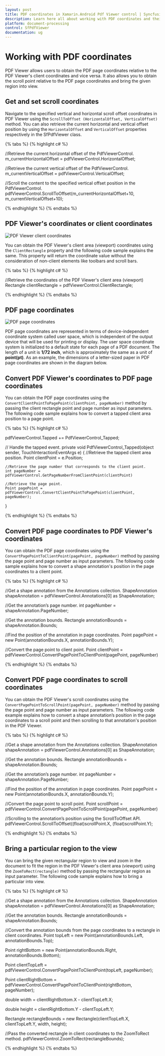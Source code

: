 ```yaml
---
layout: post
title: PDF coordinates in Xamarin.Android Pdf Viewer control | Syncfusion
description: Learn here all about working with PDF coordinates and their conversions support in Syncfusion<sup>®</sup> Xamarin.Android Pdf Viewer control and more.
platform: document-processing
control: SfPdfViewer
documentation: ug
---
```


# Working with PDF coordinates

PDF Viewer allows users to obtain the PDF page coordinates relative to the PDF Viewer's client coordinates and vice versa. It also allows you to obtain the scroll point relative to the PDF page coordinates and bring the given region into view.
 
## Get and set scroll coordinates
 
Navigate to the specified vertical and horizontal scroll offset coordinates in PDF Viewer using the `ScrollToOffset (HorizontalOffset, VerticalOffset)` method. You can also retrieve the current horizontal and vertical offset position by using the `HorizontalOffset` and `VerticalOffset` properties respectively in the SfPdfViewer class.
 
{% tabs %}
{% highlight c# %}

//Retrieve the current horizontal offset of the PdfViewerControl.
m_currentHorizontalOffset = pdfViewerControl.HorizontalOffset;
 
//Retrieve the current vertical offset of the PdfViewerControl.
m_currentVerticalOffset = pdfViewerControl.VerticalOffset;
 
//Scroll the content to the specified vertical offset position in the PdfViewerControl.
pdfViewerControl.ScrollToOffset(m_currentHorizontalOffset+10, m_currentVerticalOffset+10);

{% endhighlight %}
{% endtabs %}
 
## PDF Viewer's coordinates or client coordinates

![PDF Viewer client coordinates](pdfviewer_images/ClientCoordinates.png)
 
You can obtain the PDF Viewer's client area (viewport) coordinates using the `ClientRectangle` property and the following code sample explains the same. This property will return the coordinate value without the consideration of non-client elements like toolbars and scroll bars. 

{% tabs %}
{% highlight c# %}

//Retrieve the coordinates of the PDF Viewer's client area (viewport)
Rectangle clientRectangle = pdfViewerControl.ClientRectangle;

{% endhighlight %}
{% endtabs %}
 
## PDF page coordinates

![PDF page coordinates](pdfviewer_images/PageCoordinates.png)
 
PDF page coordinates are represented in terms of device-independent coordinate system called user space, which is independent of the output device that will be used for printing or display. The user space coordinate system is initialized to a default state for each page of a PDF document. The length of a unit is **1/72 inch**, which is approximately the same as a unit of **point(pt)**. As an example, the dimensions of a letter-sized paper in PDF page coordinates are shown in the diagram below. 
 
## Convert PDF Viewer's coordinates to PDF page coordinates
 
You can obtain the PDF page coordinates using the `ConvertClientPointToPagePoint(clientPoint, pageNumber)` method by passing the client rectangle point and page number as input parameters. The following code sample explains how to convert a tapped client area position to a page point.  
 
{% tabs %}
{% highlight c# %}

pdfViewerControl.Tapped += PdfViewerControl_Tapped; 
 
// Handle the tapped event.
private void PdfViewerControl_Tapped(object sender, TouchInteractionEventArgs e)
{
    //Retrieve the tapped client area position.
    Point clientPoint = e.Position;
 
    //Retrieve the page number that corresponds to the client point.
    int pageNumber = pdfViewerControl.GetPageNumberFromClientPoint(clientPoint)
 
    //Retrieve the page point.
    Point pagePoint = pdfViewerControl.ConvertClientPointToPagePoint(clientPoint, pageNumber);
} 
		
{% endhighlight %}
{% endtabs %}
 
## Convert PDF page coordinates to PDF Viewer's coordinates
 
You can obtain the PDF page coordinates using the `ConvertPagePointToClientPoint(pagePoint, pageNumber)` method by passing the page point and page number as input parameters. The following code sample explains how to convert a shape annotation's position in the page coordinates to a client point. 

{% tabs %}
{% highlight c# %}

//Get a shape annotation from the Annotations collection.
ShapeAnnotation shapeAnnotation = pdfViewerControl.Annotations[0] as ShapeAnnotation;
 
//Get the annotation’s page number.
int pageNumber = shapeAnnotation.PageNumber;
 
//Get the annotation bounds.
Rectangle annotationBounds = shapeAnnotation.Bounds;
 
//Find the position of the annotation in page coordinates.
Point pagePoint = new Point(annotationBounds.X, annotationBounds.Y);
 
//Convert the page point to client point.
Point clientPoint = pdfViewerControl.ConvertPagePointToClientPoint(pagePoint, pageNumber)
 
{% endhighlight %}
{% endtabs %} 

## Convert PDF page coordinates to scroll coordinates
 
You can obtain the PDF Viewer's scroll coordinates using the `ConvertPagePointToScrollPoint(pagePoint, pageNumber)` method by passing the page point and page number as input parameters. The following code example explains how to convert a shape annotation’s position in the page coordinates to a scroll point and then scrolling to that annotation's position in the PDF Viewer.

{% tabs %}
{% highlight c# %}

//Get a shape annotation from the Annotations collection.
ShapeAnnotation shapeAnnotation = pdfViewerControl.Annotations[0] as ShapeAnnotation;
 
//Get the annotation bounds.
Rectangle annotationBounds = shapeAnnotation.Bounds;
 
//Get the annotation’s page number.
int pageNumber = shapeAnnotation.PageNumber;
 
//Find the position of the annotation in page coordinates.
Point pagePoint = new Point(annotationBounds.X, annotationBounds.Y);
 
//Convert the page point to scroll point.
Point scrollPoint = pdfViewerControl.ConvertPagePointToScrollPoint(pagePoint, pageNumber)
 
//Scrolling to the annotation’s position using the ScrollToOffset API.
pdfViewerControl.ScrollToOffset((float)scrollPoint.X, (float)scrollPoint.Y);
 
{% endhighlight %}
{% endtabs %}

## Bring a particular region to the view
 
You can bring the given rectangular region to view and zoom in the document to fit the region in the PDF Viewer's client area (viewport) using the `ZoomToRect(rectangle)` method by passing the rectangular region as input parameter. The following code sample explains how to bring a particular into view.

{% tabs %}
{% highlight c# %}

//Get a shape annotation from the Annotations collection.
ShapeAnnotation shapeAnnotation = pdfViewerControl.Annotations[0] as ShapeAnnotation;
 
//Get the annotation bounds.
Rectangle annotationBounds = shapeAnnotation.Bounds;
 
//Convert the annotation bounds from the page coordinates to a rectangle in client coordinates. 
Point topLeft = new Point(annotationBounds.Left, annotationBounds.Top);
            
Point rightBottom = new Point(annotationBounds.Right, annotationBounds.Bottom);
            
Point clientTopLeft = pdfViewerControl.ConvertPagePointToClientPoint(topLeft, pageNumber);
            
Point clientRightBottom = pdfViewerControl.ConvertPagePointToClientPoint(rightBottom, pageNumber);
            
double width = clientRightBottom.X - clientTopLeft.X;
            
double height = clientRightBottom.Y - clientTopLeft.Y;
            
Rectangle rectangleBounds = new Rectangle(clientTopLeft.X, clientTopLeft.Y, width, height);
 
//Pass the converted rectangle in client coordinates to the ZoomToRect method. 
pdfViewerControl.ZoomToRect(rectangleBounds);
 
{% endhighlight %}
{% endtabs %}
